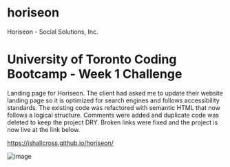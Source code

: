 # horiseon
Horiseon - Social Solutions, Inc.

# University of Toronto Coding Bootcamp - Week 1 Challenge
Landing page for Horiseon.
The client had asked me to update their website landing page so it is optimized for search engines and follows accessibility standards. 
The existing code was refactored with semantic HTML that now follows a logical structure.
Comments were added and duplicate code was deleted to keep the project DRY.
Broken links were fixed and the project is now live at the link below.

https://jshallcross.github.io/horiseon/

![image](https://user-images.githubusercontent.com/51982659/100936004-e1b38000-34be-11eb-86f4-4271cf61eddd.png)

